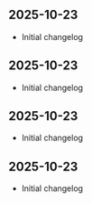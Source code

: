 ## 2025-10-23
- Initial changelog

## 2025-10-23
- Initial changelog

## 2025-10-23
- Initial changelog

## 2025-10-23
- Initial changelog

